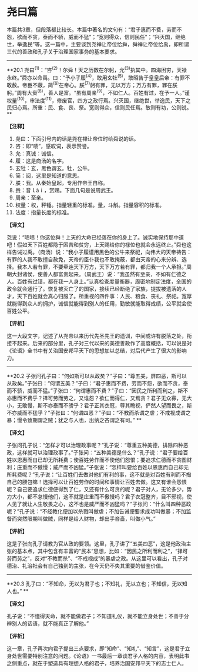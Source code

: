 # 尧曰篇

本篇共3章，但段落都比较长。本篇中著名的文句有：“君子惠而不费，劳而不怨，欲而不贪，泰而不骄，威而不猛”；“宽则得众，信则民任”；“兴灭国，继绝世，举逸民”等。这一篇中，主要谈到尧禅让帝位给舜，舜禅让帝位给禹，即所谓三代的善政和孔子关于治理国家事务的基本要求。

--------

**20.1  尧曰<sup>(1)</sup>：“咨<sup>(2)</sup>！尔舜！天之历数在尔躬，允<sup>(3)</sup>执其中。四海困穷，天禄永终。”舜亦以命禹。曰：“予小子履<sup>(4)</sup>，敢用玄牡<sup>(5)</sup>，敢昭告于皇皇后帝：有罪不敢赦。帝臣不蔽，简<sup>(6)</sup>在帝心。朕<sup>(7)</sup>躬有罪，无以万方；万方有罪，罪在朕躬。”周有大赉<sup>(8)</sup>，善人是富。“虽有周亲<sup>(9)</sup>，不如仁人。百姓有过，在予一人。”谨权量<sup>(10)</sup>，审法度<sup>(11)</sup>，修废官，四方之政行焉。兴灭国，继绝世，举逸民，天下之民归心焉。所重：民、食、丧、祭。宽则得众，信则民任焉。敏则有功，公则说。 **


**【注释】**
 
1. 尧曰：下面引号内的话是尧在禅让帝位时给舜说的话。       
2. 咨：即“啧”，感叹词，表示赞誉。       
3. 允：真诚：诚信。       
4. 履：这是商汤的名字。       
5. 玄牡：玄，黑色谓玄。牡，公牛。       
6. 简：阅，这里是知道的意思。       
7. 朕：我。从秦始皇起，专用作帝王自称。       
8. 赉：音ｌàｉ，赏赐。下面几句是说周武王。       
9. 周亲：至亲。       
10. 权量：权，秤锤。指量轻重的标准。量，斗斛。指量容积的标准。       
11. 法度：指量长度的标准。       

**【译文】**
 
尧说：“啧啧！你这位舜！上天的大命已经落在你的身上了。诚实地保持那中道吧！假如天下百姓都隐于困苦和贫穷，上天赐给你的禄位也就会永远终止。”舜也这样告诫过禹。（商汤）说：“我小子履谨用黑色的公牛来祭祀，向伟大的天帝祷告：有罪的人我不敢擅自赦免，天帝的臣仆我也不敢掩蔽，都由天帝的心来分辨、选择。我本人若有罪，不要牵连天下万方，天下万方若有罪，都归我一个人承担。”周朝大封诸侯，使善人都富贵起来。（周武王）说：“我虽然有至亲，不如有仁德之人。百姓有过错，都在我一人身上。”认真检查度量衡器，周密地制定法度，全国的政令就会通行了。恢复被灭亡了的国家，接续已经断绝了家族，提拔被遗落的人才，天下百姓就会真心归服了。所重视的四件事：人民、粮食、丧礼、祭祀。宽厚就能得到众人的拥护，诚信就能得到别人的任用，勤敏就能取得成绩，公平就会使百姓公平。 

**【评析】**
 
这一大段文字，记述了从尧帝以来历代先圣先王的遗训，中间或许有脱落之处，衔接不起来。后来的部分里，孔子对三代以来的美德善政作了高度概括，可以说是对《论语》全书中有关治国安邦平天下的思想加以总结，对后代产生了很大的影响力。 

--------

**20.2  子张问孔子曰：“何如斯可以从政矣？”子曰：“尊五美，屏四恶，斯可以从政矣。”子张曰：“何谓五美？”子曰：“君子惠而不费，劳而不怨，欲而不贪，泰而不骄，威而不猛。”子张曰：“何谓惠而不费？”子曰：“因民之所利而利之，斯不亦惠而不费乎？择可劳而劳之，又谁怨？欲仁而得仁，又焉贪？君子无众寡，无大小，无敢慢，斯不亦泰而不骄乎？君子正其衣冠，尊其瞻视，俨然人望而畏之，斯不亦威而不猛乎？”子张曰：“何谓四恶？”子曰：“不教而杀谓之虐；不戒视成谓之暴；慢令致期谓之贼；犹之与人也，出纳之吝谓之有司。” **


**【译文】**
 
子张问孔子说：“怎样才可以治理政事呢？”孔子说：“尊重五种美德，排除四种恶政，这样就可以治理政事了。”子张问：“五种美德是什么？”孔子说：“君子要给百姓以恩惠而自已却无所耗费；使百姓劳作而不使他们怨恨；要追求仁德而不贪图财利；庄重而不傲慢；威严而不凶猛。”子张说：“怎样叫要给百姓以恩惠而自己却无所耗费呢？”孔子说：“让百姓们去做对他们有利的事，这不就是对百姓有利而不掏自己的腰包嘛！选择可以让百姓劳作的时间和事情让百姓去做。这又有谁会怨恨呢？自己要追求仁德便得到了仁，又还有什么可贪的呢？君子对人，无论多少，势力大小，都不怠慢他们，这不就是庄重而不傲慢吗？君子衣冠整齐，目不邪视，使人见了就让人生敬畏之心，这不也是威严而不凶猛吗？”子张问：“什么叫四种恶政呢？”孔子说：“不经教化便加以杀戮叫做虐；不加告诫便要求成功叫做暴；不加监督而突然限期叫做贼，同样是给人财物，却出手吝啬，叫做小气。” 

**【评析】**
 
这是子张向孔子请教为官从政的要领。这里，孔子讲了“五美四恶”，这是他政治主张的基本点，其中包含有丰富的“民本”思想，比如：“因民之所利而利之”，“择可劳而劳之”，反对“不教而杀”、“不戒视成”的暴虐之政。从这里可以看出，孔子对德治、礼治社会有自己独到的主张，在今天仍不失其重要的借鉴价值。 

--------

**20.3  孔子曰：“不知命，无以为君子也；不知礼，无以立也；不知信，无以知人也。” **


**【译文】**
 
孔子说：“不懂得天命，就不能做君子；不知道礼仪，就不能立身处世；不善于分辨别人的话语，就不能真正了解他。” 

**【评析】**
 
这一章，孔子再次向君子提出三点要求，即“知命”、“知礼”、“知言”，这是君子立身处世需要特别注意的问题。《论语》一书最后一章谈君子人格的内容，表明此书之侧重点，就在于塑造具有理想人格的君子，培养治国安邦平天下的志士仁人。


